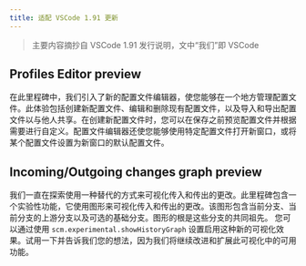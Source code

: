 ```yaml
---
title: 适配 VSCode 1.91 更新
---
```


> 主要内容摘抄自 VSCode 1.91 发行说明，文中“我们”即 VSCode

## Profiles Editor preview

在此里程碑中，我们引入了新的配置文件编辑器，使您能够在一个地方管理配置文件。此体验包括创建新配置文件、编辑和删除现有配置文件，以及导入和导出配置文件以与他人共享。在创建新配置文件时，您可以在保存之前预览配置文件并根据需要进行自定义。配置文件编辑器还使您能够使用特定配置文件打开新窗口，或将某个配置文件设置为新窗口的默认配置文件。

## Incoming/Outgoing changes graph preview

我们一直在探索使用一种替代的方式来可视化传入和传出的更改。此里程碑包含一个实验性功能，它使用图形来可视化传入和传出的更改。该图形包含当前分支、当前分支的上游分支以及可选的基础分支。图形的根是这些分支的共同祖先。 您可以通过使用 `scm.experimental.showHistoryGraph` 设置启用这种新的可视化效果。试用一下并告诉我们您的想法，因为我们将继续改进和扩展此可视化中的可用功能。
